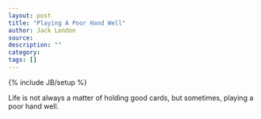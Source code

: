 ```yaml
---
layout: post
title: "Playing A Poor Hand Well"
author: Jack London
source:
description: ""
category:
tags: []
---
```

{% include JB/setup %}

Life is not always a matter of holding good cards, but sometimes, playing a poor hand well.

